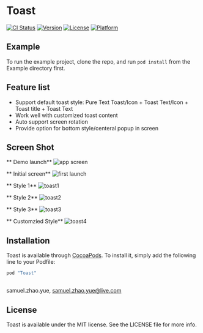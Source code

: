 # Toast

[![CI Status](http://img.shields.io/travis/zy.zhao/Toast.svg?style=flat)](https://travis-ci.org/zy.zhao/Toast)
[![Version](https://img.shields.io/cocoapods/v/Toast.svg?style=flat)](http://cocoapods.org/pods/Toast)
[![License](https://img.shields.io/cocoapods/l/Toast.svg?style=flat)](http://cocoapods.org/pods/Toast)
[![Platform](https://img.shields.io/cocoapods/p/Toast.svg?style=flat)](http://cocoapods.org/pods/Toast)

## Example

To run the example project, clone the repo, and run `pod install` from the Example directory first.

## Feature list

- Support default toast style: Pure Text Toast/Icon + Toast Text/Icon + Toast title + Toast Text
- Work well with customized toast content
- Auto support screen rotation
- Provide option for bottom style/centeral popup in screen

## Screen Shot

** Demo launch**
![app screen](https://cloud.githubusercontent.com/assets/8198256/17805893/48f011ce-6634-11e6-86d2-16ae984b1556.png)

** Initial screen**
![first launch](https://cloud.githubusercontent.com/assets/8198256/17805888/48ebd514-6634-11e6-8bdc-0491e4248feb.png)

** Style 1**
![toast1](https://cloud.githubusercontent.com/assets/8198256/17805889/48ec61fa-6634-11e6-8ada-104588dae47b.png)

** Style 2**
![toast2](https://cloud.githubusercontent.com/assets/8198256/17805890/48ec9a94-6634-11e6-96e7-ae3abd9408bf.png)

** Style 3**
![toast3](https://cloud.githubusercontent.com/assets/8198256/17805891/48ef3664-6634-11e6-841c-ac2a78fd6f39.png)

** Customzied Style**
![toast4](https://cloud.githubusercontent.com/assets/8198256/17805892/48ef8a88-6634-11e6-9d21-57e4e3c26a38.png)


## Installation

Toast is available through [CocoaPods](http://cocoapods.org). To install
it, simply add the following line to your Podfile:

```ruby
pod "Toast"
```

## 

samuel.zhao.yue, samuel.zhao.yue@live.com

## License

Toast is available under the MIT license. See the LICENSE file for more info.
